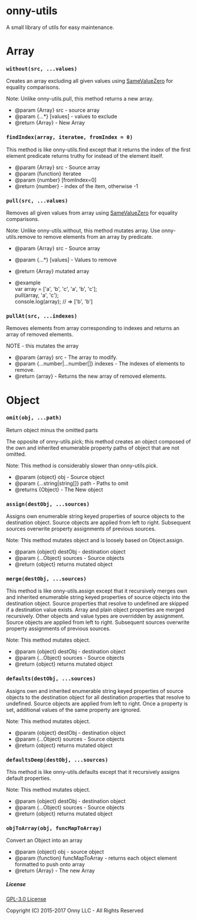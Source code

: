 # onny-utils
A small library of utils for easy maintenance.

# Array

### `without(src, ...values)`

Creates an array excluding all given values using [SameValueZero](http://ecma-international.org/ecma-262/7.0/#sec-samevaluezero) for equality comparisons.

Note: Unlike onny-utils.pull, this method returns a new array.

* @param {Array} src - source array
* @param {...*} [values] - values to exclude
* @return {Array} - New Array


### `findIndex(array, iteratee, fromIndex = 0)`


This method is like onny-utils.find except that it returns the index of the first element predicate returns truthy for instead of the element itself.
 
* @param {Array} src - Source array
* @param {function} iteratee
* @param {number} [fromIndex=0]
* @return {number} - index of the item, otherwise -1

### `pull(src, ...values)`


Removes all given values from array using [SameValueZero](http://ecma-international.org/ecma-262/7.0/#sec-samevaluezero) for equality comparisons.

Note: Unlike onny-utils.without, this method mutates array. Use onny-utils.remove to remove elements from an array by predicate.

* @param {Array} src - Source array
* @param {...*} [values] - Values to remove
* @return {Array} mutated array

* @example\
var array = ['a', 'b', 'c', 'a', 'b', 'c'];\
pull(array, 'a', 'c');\
console.log(array); // => ['b', 'b']
 

### `pullAt(src, ...indexes) `

Removes elements from array corresponding to indexes and returns an array of removed elements.

NOTE - this mutates the array

* @param {array} src - The array to modify.
* @param {...number|...number[]} indexes - The indexes of elements to remove.
* @return {array} - Returns the new array of removed elements.

# Object

### `omit(obj, ...path)`

Return object minus the omitted parts

The opposite of onny-utils.pick; this method creates an object composed of the own and inherited enumerable property paths of object that are not omitted.

Note: This method is considerably slower than onny-utils.pick.

* @param {object} obj - Source object
* @param {...string|string[]} path - Paths to omit
* @returns {Object} - The New object

### `assign(destObj, ...sources)`

Assigns own enumerable string keyed properties of source objects to the destination object. Source objects are applied from left to right. Subsequent sources overwrite property assignments of previous sources.

Note: This method mutates object and is loosely based on Object.assign.

* @param {object} destObj - destination object
* @param {...Object} sources - Source objects
* @return {object} returns mutated object

### `merge(destObj, ...sources)`

This method is like onny-utils.assign except that it recursively merges own and inherited enumerable string keyed properties of source objects into the destination object. Source properties that resolve to undefined are skipped if a destination value exists. Array and plain object properties are merged recursively. Other objects and value types are overridden by assignment. Source objects are applied from left to right. Subsequent sources overwrite property assignments of previous sources.

Note: This method mutates object.

* @param {object} destObj - destination object
* @param {...Object} sources - Source objects
* @return {object} returns mutated object

### `defaults(destObj, ...sources)`

Assigns own and inherited enumerable string keyed properties of source objects to
the destination object for all destination properties that resolve to undefined.
Source objects are applied from left to right. Once a property is set, additional
values of the same property are ignored.

Note: This method mutates object.

* @param {object} destObj - destination object
* @param {...Object} sources - Source objects
* @return {object} returns mutated object

### `defaultsDeep(destObj, ...sources)`

This method is like onny-utils.defaults except that it recursively assigns default properties.

Note: This method mutates object.

* @param {object} destObj - destination object
* @param {...Object} sources - Source objects
* @return {object} returns mutated object

### `objToArray(obj, funcMapToArray)`

Convert an Object into an array

* @param {object} obj - source object
* @param {function} funcMapToArray - returns each object element formatted to push onto array
* @return {Array} - The new Array

##### License
[GPL-3.0 License](https://github.com/onnyio/onny-utils/blob/master/LICENSE)

Copyright (C) 2015-2017 Onny LLC - All Rights Reserved
